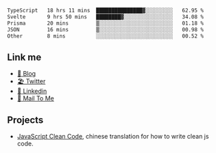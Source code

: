 <!--START_SECTION:waka-->

```txt
TypeScript   18 hrs 11 mins  ███████████████▓░░░░░░░░░   62.95 %
Svelte       9 hrs 50 mins   ████████▓░░░░░░░░░░░░░░░░   34.08 %
Prisma       20 mins         ▒░░░░░░░░░░░░░░░░░░░░░░░░   01.18 %
JSON         16 mins         ▒░░░░░░░░░░░░░░░░░░░░░░░░   00.98 %
Other        8 mins          ░░░░░░░░░░░░░░░░░░░░░░░░░   00.52 %
```

<!--END_SECTION:waka-->

## Link me

- [📕 Blog](https://chris-yu.vercel.app/)
- [🏖️ Twitter](https://twitter.com/yuetong3yu)
- [🧳 Linkedin](https://www.linkedin.com/in/yuetong3yu)
- [📧 Mail To Me](mailto:yuetong3yu@gmail.com)


## Projects 

- [JavaScript Clean Code](https://js-clean-code-cn.vercel.app/), chinese translation for how to write clean js code.
